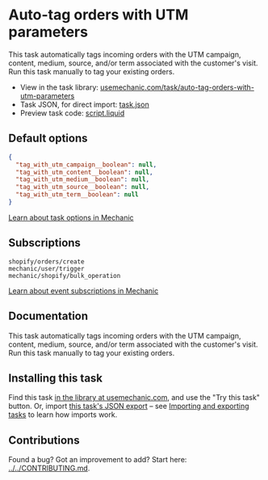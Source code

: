 # Auto-tag orders with UTM parameters

This task automatically tags incoming orders with the UTM campaign, content, medium, source, and/or term associated with the customer's visit. Run this task manually to tag your existing orders.

* View in the task library: [usemechanic.com/task/auto-tag-orders-with-utm-parameters](https://usemechanic.com/task/auto-tag-orders-with-utm-parameters)
* Task JSON, for direct import: [task.json](../../tasks/auto-tag-orders-with-utm-parameters.json)
* Preview task code: [script.liquid](./script.liquid)

## Default options

```json
{
  "tag_with_utm_campaign__boolean": null,
  "tag_with_utm_content__boolean": null,
  "tag_with_utm_medium__boolean": null,
  "tag_with_utm_source__boolean": null,
  "tag_with_utm_term__boolean": null
}
```

[Learn about task options in Mechanic](https://docs.usemechanic.com/article/471-task-options)

## Subscriptions

```liquid
shopify/orders/create
mechanic/user/trigger
mechanic/shopify/bulk_operation
```

[Learn about event subscriptions in Mechanic](https://docs.usemechanic.com/article/408-subscriptions)

## Documentation

This task automatically tags incoming orders with the UTM campaign, content, medium, source, and/or term associated with the customer's visit. Run this task manually to tag your existing orders.

## Installing this task

Find this task [in the library at usemechanic.com](https://usemechanic.com/task/auto-tag-orders-with-utm-parameters), and use the "Try this task" button. Or, import [this task's JSON export](../../tasks/auto-tag-orders-with-utm-parameters.json) – see [Importing and exporting tasks](https://docs.usemechanic.com/article/505-importing-and-exporting-tasks) to learn how imports work.

## Contributions

Found a bug? Got an improvement to add? Start here: [../../CONTRIBUTING.md](../../CONTRIBUTING.md).
